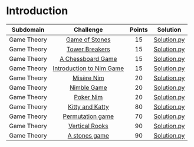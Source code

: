 # Introduction

|        Subdomain        |                                                              Challenge                                                              | Points |                                                                                  Solution                                                                                 |
|:-----------------------:|:-----------------------------------------------------------------------------------------------------------------------------------:|:------:|:-------------------------------------------------------------------------------------------------------------------------------------------------------------------------:|
|         Game Theory          | [Game of Stones](https://www.hackerrank.com/challenges/game-of-stones-1/problem)                               |   15   | [Solution.py](https://github.com/sidou06/hackerrank-solutions/blob/main/Algorithms/Dynamic%20Programming/The%20Coin%20Change%20Problem/Solution.py)                          |
|         Game Theory          | [Tower Breakers](https://www.hackerrank.com/challenges/tower-breakers-1/problem)                               |   15   | [Solution.py](https://github.com/sidou06/hackerrank-solutions/blob/main/Algorithms/Dynamic%20Programming/Equal/Solution.py)   |
|         Game Theory          | [A Chessboard Game](https://www.hackerrank.com/challenges/a-chessboard-game-1/problem)                               |   15   | [Solution.py](https://github.com/sidou06/hackerrank-solutions/blob/main/Algorithms/Dynamic%20Programming/Sherlock%20and%20Cost/Solution.py)                          |
|         Game Theory          | [Introduction to Nim Game](https://www.hackerrank.com/challenges/nim-game-1/problem)                               |   15   | [Solution.py](https://github.com/sidou06/hackerrank-solutions/blob/main/Algorithms/Dynamic%20Programming/Construct%20the%20Array/Solution.py)   |
|         Game Theory          | [Misère Nim](https://www.hackerrank.com/challenges/misere-nim-1/problem)                               |   20   | [Solution.py](https://github.com/sidou06/hackerrank-solutions/blob/main/Algorithms/Dynamic%20Programming/Sam%20and%20substrings/Solution.py)                          |
|         Game Theory          | [Nimble Game](https://www.hackerrank.com/challenges/nimble-game-1/problem)                               |   20   | [Solution.py](https://github.com/sidou06/hackerrank-solutions/blob/main/Algorithms/Dynamic%20Programming/Fibonacci%20Modified/Solution.py)   |
|         Game Theory          | [Poker Nim](https://www.hackerrank.com/challenges/poker-nim-1/problem)                               |   20   | [Solution.py](https://github.com/sidou06/hackerrank-solutions/blob/main/Algorithms/Dynamic%20Programming/Abbreviation/Solution.py)                          |
|         Game Theory          | [Kitty and Katty](https://www.hackerrank.com/challenges/kitty-and-katty/problem)                               |   80   | [Solution.py](https://github.com/sidou06/hackerrank-solutions/blob/main/Algorithms/Dynamic%20Programming/The%20Maximum%20Subarray/Solution.py)   |
|         Game Theory          | [Permutation game](https://www.hackerrank.com/challenges/permutation-game/problem)                               |   70   | [Solution.py](https://github.com/sidou06/hackerrank-solutions/blob/main/Algorithms/Dynamic%20Programming/Lego%20Blocks/Solution.py)                          |
|         Game Theory          | [Vertical Rooks](https://www.hackerrank.com/challenges/vertical-rooks/problem)                               |   90   | [Solution.py](https://github.com/sidou06/hackerrank-solutions/blob/main/Algorithms/Dynamic%20Programming/Stock%20Maximize/Solution.py)   |
|         Game Theory          | [A stones game](https://www.hackerrank.com/challenges/half/problem)                               |   90   | [Solution.py](https://github.com/sidou06/hackerrank-solutions/blob/main/Algorithms/Dynamic%20Programming/Red%20John%20is%20Back/Solution.py)   |
